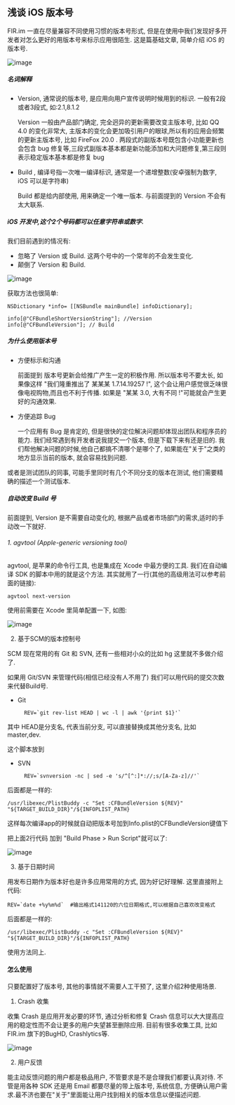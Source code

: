 ## 浅谈 iOS 版本号

FIR.im 一直在尽量兼容不同使用习惯的版本号形式, 但是在使用中我们发现好多开发者对怎么更好的用版本号来标示应用很陌生. 这是篇基础文章, 简单介绍 iOS 的版本号.

![image](http://firclub.qiniudn.com/FoSuESkBT9ubPjLRJm6c57uFe0m4)

##### 名词解释

* Version, 通常说的版本号, 是应用向用户宣传说明时候用到的标识. 一般有2段或者3段式, 如:2.1,8.1.2

	Version 一般由产品部门确定, 完全迥异的更新需要改变主版本号, 比如 QQ 4.0 的变化非常大, 主版本的变化会更加吸引用户的眼球,所以有的应用会频繁的更新主版本号, 比如 FireFox 20.0 . 两段式的副版本号既包含小功能更新也会包含 bug 修复等,三段式副版本基本都是新功能添加和大问题修复,第三段则表示稳定版本基本都是修复 bug

* Build , 编译号指一次唯一编译标识, 通常是一个递增整数(安卓强制为数字, iOS 可以是字符串)

	Build 都是给内部使用, 用来确定一个唯一版本. 与前面提到的 Version 不会有太大联系.

##### iOS 开发中,这个2个号码都可以任意字符串或数字.

我们目前遇到的情况有:

* 忽略了 Version 或 Build. 这两个号中的一个常年的不会发生变化.
* 颠倒了 Version 和 Build.

![image](http://firclub.qiniudn.com/FvIegW3X0g5_RWpXduMzb3kRyIJF)

获取方法也很简单:

```
NSDictionary *info= [[NSBundle mainBundle] infoDictionary];

info[@"CFBundleShortVersionString"]; //Version
info[@"CFBundleVersion"]; // Build
```

##### 为什么使用版本号

* 方便标示和沟通

	前面提到 版本号更新会给推广产生一定的积极作用. 所以版本号不要太长, 如果像这样 "我们隆重推出了 某某某 1.7.14.19257 !", 这个会让用户感觉很乏味很像电视购物,而且也不利于传播. 如果是 "某某 3.0, 大有不同 !"可能就会产生更好的沟通效果.

* 方便追踪 Bug

	一个应用有 Bug 是肯定的, 但是很快的定位解决问题却体现出团队和程序员的能力. 我们经常遇到有开发者说我提交一个版本, 但是下载下来有还是旧的. 我们帮他解决问题的时候,他自己都搞不清哪个是哪个了, 如果能在"关于"之类的地方显示当前的版本, 就会容易找到问题.

或者是测试团队的同事, 可能手里同时有几个不同分支的版本在测试, 他们需要精确的描述一个测试版本.

##### 自动改变 Build 号

前面提到, Version 是不需要自动变化的, 根据产品或者市场部门的需求,适时的手动改一下就好.


###### 1. agvtool (Apple-generic versioning tool)

agvtool, 是苹果的命令行工具, 也是集成在 Xcode 中最方便的工具. 我们在自动编译 SDK 的脚本中用的就是这个方法. 其实就用了一行(其他的高级用法可以参考前面的链接):

	agvtool next-version

使用前需要在 Xcode 里简单配置一下, 如图:

![image](http://firclub.qiniudn.com/FitXOnXNdQbUpoRRWuiCa9VgtfmF)

2. 基于SCM的版本控制号

SCM 现在常用的有 Git 和 SVN, 还有一些相对小众的比如 hg 这里就不多做介绍了.

如果用 Git/SVN 来管理代码(相信已经没有人不用了) 我们可以用代码的提交次数来代替Build号.

* Git

		REV=`git rev-list HEAD | wc -l | awk '{print $1}'`

其中 HEAD是分支名, 代表当前分支, 可以直接替换成其他分支名, 比如master,dev.

这个脚本放到

* SVN

		REV=`svnversion -nc | sed -e 's/^[^:]*://;s/[A-Za-z]//'`

后面都是一样的:

	/usr/libexec/PlistBuddy -c "Set :CFBundleVersion ${REV}" "${TARGET_BUILD_DIR}"/${INFOPLIST_PATH}

这样每次编译app的时候就自动把版本号加到Info.plist的CFBundleVersion键值下

把上面2行代码 加到 "Build Phase > Run Script"就可以了:

![image](http://firclub.qiniudn.com/FsHdTgeR_CAVjwTQTz0N9j-R1ZIV)

3. 基于日期时间

用发布日期作为版本好也是许多应用常用的方式, 因为好记好理解. 这里直接附上代码:

	REV=`date +%y%m%d`  #输出格式141120的六位日期格式,可以根据自己喜欢改变格式

后面都是一样的:

	/usr/libexec/PlistBuddy -c "Set :CFBundleVersion ${REV}" "${TARGET_BUILD_DIR}"/${INFOPLIST_PATH}

使用方法同上.

#### 怎么使用

只要配置好了版本号, 其他的事情就不需要人工干预了, 这里介绍2种使用场景.

1. Crash 收集

收集 Crash 是应用开发必要的环节, 通过分析和修复 Crash 信息可以大大提高应用的稳定性而不会让更多的用户失望甚至删除应用.
目前有很多收集工具, 比如 FIR.im 旗下的BugHD, Crashlytics等.

![image](http://firclub.qiniudn.com/Fk8-VkIqnU7M1a9XQdTPrHOP-_Ns)

2. 用户反馈

能主动反馈问题的用户都是极品用户, 不管要求是不是合理我们都要认真对待.
不管是用各种 SDK 还是用 Email 都要尽量的带上版本号, 系统信息, 方便确认用户需求.最不济也要在"关于"里面能让用户找到相关的版本信息以便描述问题.